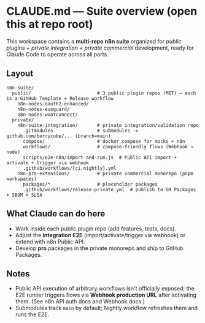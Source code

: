 # CLAUDE.md — Suite overview (open this at repo root)

This workspace contains a **multi-repo n8n suite** organized for *public plugins* + *private integration* + *private commercial* development, ready for Claude Code to operate across all parts.

## Layout
```
n8n-suite/
  public/                        # 3 public plugin repos (MIT) — each is a GitHub Template + Release workflow
    n8n-nodes-oauth2-enhanced/
    n8n-nodes-evoguard/
    n8n-nodes-wootconnect/
  private/
    n8n-suite-integration/       # private integration/validation repo
      .gitmodules                # submodules -> github.com/berrycube/... (branch=main)
      compose/                   # docker compose for mocks + n8n
      workflows/                 # compose-friendly flows (Webhook → node)
      scripts/e2e-n8n/import-and-run.js  # Public API import + activate + trigger via webhook
      .github/workflows/{ci,nightly}.yml
    n8n-pro-extensions/          # private commercial monorepo (pnpm workspaces)
      packages/*                 # placeholder packages
      .github/workflows/release-private.yml  # publish to GH Packages + SBOM + SLSA
```

## What Claude can do here
- Work inside each public plugin repo (add features, tests, docs).
- Adjust the **integration E2E** (import/activate/trigger via webhook) or extend with n8n Public API.
- Develop **pro** packages in the private monorepo and ship to GitHub Packages.

## Notes
- Public API execution of arbitrary workflows isn't officially exposed; the E2E runner triggers flows via **Webhook production URL** after activating them. (See n8n API auth docs and Webhook docs.)
- Submodules track `main` by default; Nightly workflow refreshes them and runs the E2E.
